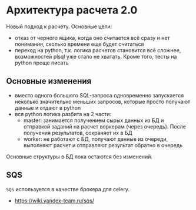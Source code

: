 Архитектура расчета 2.0
=======================

Новый подход к расчёту. Основные цели:

- отказ от черного ящика, когда оно считается всё сразу и нет понимания, сколько
  времени еще будет считаться
- переход на python, т.к. логика расчетов становится всё сложнее, возможностей
  plsql уже стало не хватать. Кроме того, тесты на python проще писать


Основные изменения
------------------

- вместо одного большого SQL-запроса одновременно запускается неколько
  значительно меньших запросов, которые просто получают данные и отдают в python
- вся python логика разбита на 2 части:
    - master: занимается получением сырых данных из БД и отправкой заданий на
      расчет воркерам (через очередь). После получения результатов, сохраняет
      их в БД
    - worker: не работают с БД, получают данные из очереди, выполняют расчет и
      отправляют результат обратно в очередь

Основные структуры в БД пока остаются без изменений.

SQS
---

`SQS` используется в качестве брокера для celery.

- https://wiki.yandex-team.ru/sqs/
